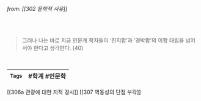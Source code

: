 
###### from: [[302 문학적 사유]]

<br/>

>그러나 나는 바로 지금 인문계 학자들이 ‘진지함’과 ‘경박함’의 이항 대립을 넘어서야 한다고 생각한다. (40)


<br/>

| <small> Tags </small> | #학계  #인문학 |
| --- | --- |

[[306a 관광에 대한 지적 경시]]
[[307 역동성의 단점 부각]]

